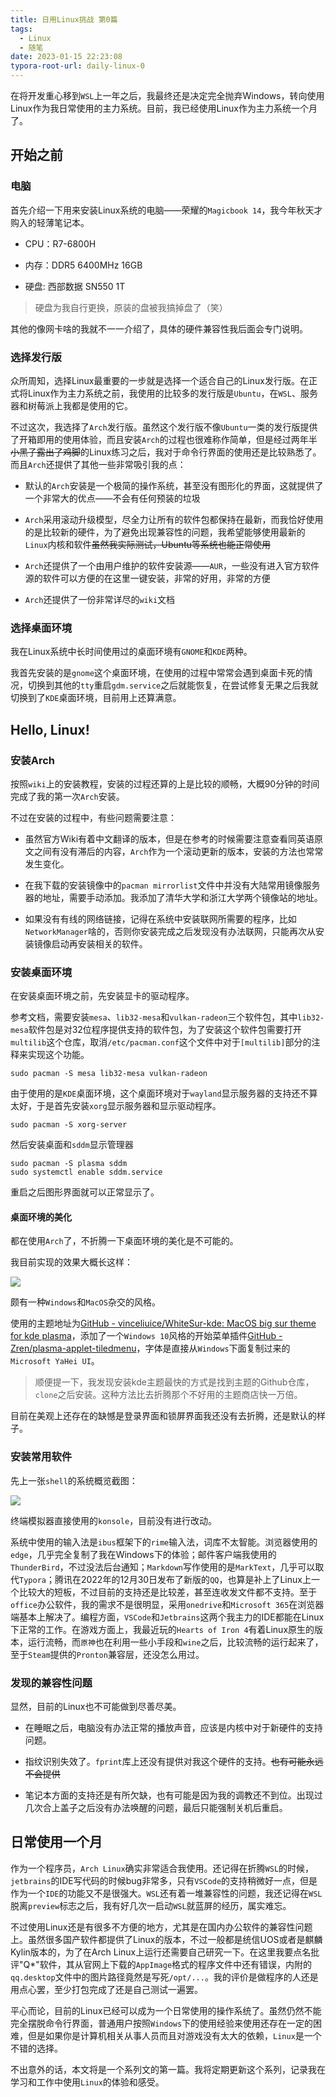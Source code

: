 ```yaml
---
title: 日用Linux挑战 第0篇
tags:
  - Linux
  - 随笔
date: 2023-01-15 22:23:08
typora-root-url: daily-linux-0
---
```


在将开发重心移到`WSL`上一年之后，我最终还是决定完全抛弃Windows，转向使用Linux作为我日常使用的主力系统。目前，我已经使用Linux作为主力系统一个月了。

<!--more-->

## 开始之前

### 电脑

首先介绍一下用来安装Linux系统的电脑——荣耀的`Magicbook 14`，我今年秋天才购入的轻薄笔记本。

- CPU：R7-6800H

- 内存：DDR5 6400MHz 16GB

- 硬盘: 西部数据 SN550 1T

> 硬盘为我自行更换，原装的盘被我搞掉盘了（笑）

其他的像网卡啥的我就不一一介绍了，具体的硬件兼容性我后面会专门说明。

### 选择发行版

众所周知，选择Linux最重要的一步就是选择一个适合自己的Linux发行版。在正式将Linux作为主力系统之前，我使用的比较多的发行版是`Ubuntu`，在`WSL`、服务器和树莓派上我都是使用的它。

不过这次，我选择了`Arch`发行版。虽然这个发行版不像`Ubuntu`一类的发行版提供了开箱即用的使用体验，而且安装`Arch`的过程也很难称作简单，但是经过两年半~~小黑子露出了鸡脚~~的Linux练习之后，我对于命令行界面的使用还是比较熟悉了。而且`Arch`还提供了其他一些非常吸引我的点：

- 默认的`Arch`安装是一个极简的操作系统，甚至没有图形化的界面，这就提供了一个非常大的优点——不会有任何预装的垃圾

- `Arch`采用滚动升级模型，尽全力让所有的软件包都保持在最新，而我恰好使用的是比较新的硬件，为了避免出现兼容性的问题，我希望能够使用最新的`Linux`内核和软件~~虽然我实际测试，Ubuntu等系统也能正常使用~~

- `Arch`还提供了一个由用户维护的软件安装源——`AUR`，一些没有进入官方软件源的软件可以方便的在这里一键安装，非常的好用，非常的方便

- `Arch`还提供了一份非常详尽的`wiki`文档

### 选择桌面环境

我在Linux系统中长时间使用过的桌面环境有`GNOME`和`KDE`两种。

我首先安装的是`gnome`这个桌面环境，在使用的过程中常常会遇到桌面卡死的情况，切换到其他的`tty`重启`gdm.service`之后就能恢复，在尝试修复无果之后我就切换到了`KDE`桌面环境，目前用上还算满意。

## Hello, Linux!

### 安装Arch

按照`wiki`上的安装教程，安装的过程还算的上是比较的顺畅，大概90分钟的时间完成了我的第一次`Arch`安装。

不过在安装的过程中，有些问题需要注意：

- 虽然官方Wiki有着中文翻译的版本，但是在参考的时候需要注意查看同英语原文之间有没有滞后的内容，`Arch`作为一个滚动更新的版本，安装的方法也常常发生变化。

- 在我下载的安装镜像中的`pacman mirrorlist`文件中并没有大陆常用镜像服务器的地址，需要手动添加。我添加了清华大学和浙江大学两个镜像站的地址。

- 如果没有有线的网络链接，记得在系统中安装联网所需要的程序，比如`NetworkManager`啥的，否则你安装完成之后发现没有办法联网，只能再次从安装镜像启动再安装相关的软件。

### 安装桌面环境

在安装桌面环境之前，先安装显卡的驱动程序。

参考文档，需要安装`mesa`、`lib32-mesa`和`vulkan-radeon`三个软件包，其中`lib32-mesa`软件包是对32位程序提供支持的软件包，为了安装这个软件包需要打开`multilib`这个仓库，取消`/etc/pacman.conf`这个文件中对于`[multilib]`部分的注释来实现这个功能。

```shell
sudo pacman -S mesa lib32-mesa vulkan-radeon
```

由于使用的是`KDE`桌面环境，这个桌面环境对于`wayland`显示服务器的支持还不算太好，于是首先安装`xorg`显示服务器和显示驱动程序。

```shell
sudo pacman -S xorg-server
```

然后安装桌面和`sddm`显示管理器

```shell
sudo pacman -S plasma sddm
sudo systemctl enable sddm.service
```

重启之后图形界面就可以正常显示了。

#### 桌面环境的美化

都在使用`Arch`了，不折腾一下桌面环境的美化是不可能的。

我目前实现的效果大概长这样：

![](2023-01-12-13-28-38-Screenshot_20230112_132829.png)

颇有一种`Windows`和`MacOS`杂交的风格。

使用的主题地址为[GitHub - vinceliuice/WhiteSur-kde: MacOS big sur theme for kde plasma](https://github.com/vinceliuice/WhiteSur-kde)，添加了一个`Windows 10`风格的开始菜单插件[GitHub - Zren/plasma-applet-tiledmenu](https://github.com/Zren/plasma-applet-tiledmenu)，字体是直接从`Windows`下面复制过来的`Microsoft YaHei UI`。

> 顺便提一下，我发现安装kde主题最快的方式是找到主题的Github仓库，`clone`之后安装。这种方法比去折腾那个不好用的主题商店快一万倍。

目前在美观上还存在的缺憾是登录界面和锁屏界面我还没有去折腾，还是默认的样子。

### 安装常用软件

先上一张`shell`的系统概览截图：

![](2023-01-12-13-36-45-Screenshot_20230112_133628.png)

终端模拟器直接使用的`konsole`，目前没有进行改动。

系统中使用的输入法是`ibus`框架下的`rime`输入法，词库不太智能。浏览器使用的`edge`，几乎完全复制了我在Windows下的体验；邮件客户端我使用的`ThunderBird`，不过没法后台通知；`Markdown`写作使用的是`MarkText`，几乎可以取代`Typora`；腾讯在2022年的12月30日发布了新版的`QQ`，也算是补上了Linux上一个比较大的短板，不过目前的支持还是比较差，甚至连收发文件都不支持。至于`office`办公软件，我的需求不是很明显，采用`onedrive`和`Microsoft 365`在浏览器端基本上解决了。编程方面，`VSCode`和`Jetbrains`这两个我主力的IDE都能在Linux下正常的工作。在游戏方面上，我最近玩的`Hearts of Iron 4`有着Linux原生的版本，运行流畅，而`原神`也在利用一些小手段和`wine`之后，比较流畅的运行起来了，至于`Steam`提供的`Pronton`兼容层，还没怎么用过。

### 发现的兼容性问题

显然，目前的Linux也不可能做到尽善尽美。

- 在睡眠之后，电脑没有办法正常的播放声音，应该是内核中对于新硬件的支持问题。

- 指纹识别失效了。`fprint`库上还没有提供对我这个硬件的支持。~~也有可能永远不会提供~~

- 笔记本方面的支持还是有所欠缺，也有可能是因为我的调教还不到位。出现过几次合上盖子之后没有办法唤醒的问题，最后只能强制关机后重启。

## 日常使用一个月

作为一个程序员，`Arch Linux`确实非常适合我使用。还记得在折腾`WSL`的时候，`jetbrains`的IDE写代码的时候bug非常多，只有`VSCode`的支持稍微好一点，但是作为一个`IDE`的功能又不是很强大。`WSL`还有着一堆兼容性的问题，我还记得在`WSL`脱离`preview`标志之后，我有好几次一启动`WSL`就蓝屏的经历，属实难忘。

不过使用Linux还是有很多不方便的地方，尤其是在国内办公软件的兼容性问题上。虽然很多国产软件都提供了Linux的版本，不过一般都是统信UOS或者是麒麟Kylin版本的，为了在Arch Linux上运行还需要自己研究一下。在这里我要点名批评"Q*"软件，其从官网上下载的`AppImage`格式的程序文件中还有错误，内附的`qq.desktop`文件中的图片路径竟然是写死`/opt/...`。我的评价是做程序的人还是用点心罢，至少打包完成了还是自己测试一遍罢。

平心而论，目前的Linux已经可以成为一个日常使用的操作系统了。虽然仍然不能完全摆脱命令行界面，普通用户按照`Windows`下的使用经验来使用还存在一定的困难，但是如果你是计算机相关从事人员而且对游戏没有太大的依赖，`Linux`是一个不错的选择。

不出意外的话，本文将是一个系列文的第一篇。我将定期更新这个系列，记录我在学习和工作中使用`Linux`的体验和感受。
